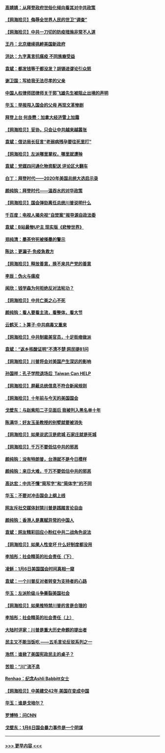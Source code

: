 #### [高婧婧：从拜登政府世俗化倾向看其对中共政策](../pages/nsc993/n12730028.md?t=02040701) 
#### [【网海拾贝】侮辱全世界人民的世卫“调查”](../pages/nsc993/n12727884.md?t=02040701) 
#### [【网海拾贝】中共一刀切的防疫措施非常不人道](../pages/nsc993/n12724879.md?t=02040701) 
#### [王丹：北京继续挑衅美国新政府](../pages/nsc993/n12722456.md?t=02040701) 
#### [洪达：九字真言抗瘟疫 不同族裔受益](../pages/nsc993/n12722448.md?t=02040701) 
#### [袁斌：都发钱等于都没发？胡锡进谬论引众怒](../pages/nsc993/n12722393.md?t=02040701) 
#### [谢卫国：写给我无法尽孝的父亲](../pages/nsc993/n12720325.md?t=02040701) 
#### [中国人权律师团律师关于郭飞雄先生被阻止出境的声明](../pages/nsc993/n12720203.md?t=02040701) 
#### [华玉：举报闯入国会的父母 再现文革惨剧](../pages/nsc993/n12719070.md?t=02040701) 
#### [拜登上台 何良懋：加拿大经济雪上加霜](../pages/nsc993/n12718943.md?t=02040701) 
#### [【网海拾贝】妥协，只会让中共越来越嚣张](../pages/nsc993/n12717392.md?t=02040701) 
#### [袁斌：信访局长狂言“老弱病残孕要往死里打”](../pages/nsc993/n12717343.md?t=02040701) 
#### [【网海拾贝】左派哪里掌权，哪里就遭殃](../pages/nsc993/n12715009.md?t=02040701) 
#### [袁斌：党媒四问通化物资配送 评论区大翻车](../pages/nsc993/n12714950.md?t=02040701) 
#### [白丁：拜登时代——2020年美国总统大选启示录](../pages/nsc993/n12714920.md?t=02040701) 
#### [颜纯钩：拜登时代——温吞水的对华政策](../pages/nsc993/n12713245.md?t=02040701) 
#### [【网海拾贝】国会弹劾离任总统川普说明什么](../pages/nsc993/n12712816.md?t=02040701) 
#### [千百度：电视人揭央视“自焚案”报导源自政法委](../pages/nsc993/n12709760.md?t=02040701) 
#### [袁斌：B站最惨UP主 现实版《悲惨世界》](../pages/nsc993/n12709686.md?t=02040701) 
#### [郑纯清：墨茶穷死被搽墨的警示](../pages/nsc993/n12709262.md?t=02040701) 
#### [陈达：更漏子·免疫急救方](../pages/nsc993/n12709244.md?t=02040701) 
#### [【网海拾贝】释放善意，换不来共产党的善意](../pages/nsc993/n12708361.md?t=02040701) 
#### [李辰：伪火与瘟疫](../pages/nsc993/n12707981.md?t=02040701) 
#### [闻欣：钱学森为何拒绝反对法轮功？](../pages/nsc993/n12707407.md?t=02040701) 
#### [【网海拾贝】中共亡美之心不死](../pages/nsc993/n12707621.md?t=02040701) 
#### [颜纯钩：看人要看主流，看整体，看大节](../pages/nsc993/n12707536.md?t=02040701) 
#### [云鹤天：卜算子‧中共病毒又重来](../pages/nsc993/n12707408.md?t=02040701) 
#### [【网海拾贝】中共制裁美官员，十足街痞做派](../pages/nsc993/n12705115.md?t=02040701) 
#### [袁斌：“返乡核酸证明”不清不楚 网民提81问](../pages/nsc993/n12704982.md?t=02040701) 
#### [【网海拾贝】川普将会对美国产生深远的影响](../pages/nsc993/n12703045.md?t=02040701) 
#### [孙国祥：孔子学院退场后  Taiwan Can HELP](../pages/nsc993/n12702430.md?t=02040701) 
#### [【网海拾贝】屏蔽总统信息不符合新闻规则](../pages/nsc993/n12699998.md?t=02040701) 
#### [【网海拾贝】十年前与今天的美国国会](../pages/nsc993/n12696993.md?t=02040701) 
#### [戈壁东：与赵紫阳二子见面后 我被列入黑名单十年](../pages/nsc993/n12696215.md?t=02040701) 
#### [陈满华：好友玉圣教授的别墅就要被消失](../pages/nsc993/n12695411.md?t=02040701) 
#### [【网海拾贝】如果说武汉是悲城 石家庄就是死城](../pages/nsc993/n12694589.md?t=02040701) 
#### [【网海拾贝】千万不要低估中共的邪恶](../pages/nsc993/n12692771.md?t=02040701) 
#### [颜纯钩：没有特朗普，台港就不是今日模样](../pages/nsc993/n12692678.md?t=02040701) 
#### [颜纯钩：来日大难，千万不要低估中共的邪恶](../pages/nsc993/n12692080.md?t=02040701) 
#### [高达宏：中共不懂“简写字”和“简体字”的不同](../pages/nsc993/n12692068.md?t=02040701) 
#### [华玉：不要对冲击国会上纲上线](../pages/nsc993/n12689948.md?t=02040701) 
#### [网友斥社交媒体封禁川普是践踏言论自由](../pages/nsc993/n12687482.md?t=02040701) 
#### [颜纯钩：香港人是禀赋异常的中国人](../pages/nsc993/n12685142.md?t=02040701) 
#### [袁斌：网友精彩回应小粉红中共二战角色说法](../pages/nsc993/n12684994.md?t=02040701) 
#### [【网海拾贝】如果人性变坏 什么好制度都没用](../pages/nsc993/n12683000.md?t=02040701) 
#### [李旭彤：社会精英的社会责任（下）](../pages/nsc993/n12680604.md?t=02040701) 
#### [凌稣：1月6日美国国会时间真相一窥](../pages/nsc993/n12682780.md?t=02040701) 
#### [袁斌：一个川普反对者转变为支持者的心路](../pages/nsc993/n12682700.md?t=02040701) 
#### [华玉：左派阶级斗争撕裂美国社会](../pages/nsc993/n12681226.md?t=02040701) 
#### [【网海拾贝】如果推特禁川普的言是合理的](../pages/nsc993/n12681232.md?t=02040701) 
#### [李旭彤：社会精英的社会责任（上）](../pages/nsc993/n12680501.md?t=02040701) 
#### [大陆时评家：川普是重大历史命题的提出者](../pages/nsc993/n12679904.md?t=02040701) 
#### [民主又不能当饭吃 ——五毛言论反驳系列之一](../pages/nsc993/n12679877.md?t=02040701) 
#### [浩然：谁掀了美国宪政民主的桌子？](../pages/nsc993/n12679850.md?t=02040701) 
#### [苦胆：“川”流不息](../pages/nsc993/n12678388.md?t=02040701) 
#### [Renhao：纪念Ashli Babbitt女士](../pages/nsc993/n12678359.md?t=02040701) 
#### [【网海拾贝】中美建交42年 美国在变成中国](../pages/nsc993/n12678324.md?t=02040701) 
#### [华玉：谁是戈培尔？](../pages/nsc993/n12677515.md?t=02040701) 
#### [罗博特：问CNN](../pages/nsc993/n12677172.md?t=02040701) 
#### [戈壁东：1月6日国会暴力事件是一个阴谋](../pages/nsc993/n12674639.md?t=02040701) 

----
#### [ >>> 更早内容 <<< ](../indexes/nsc993-earlier.md)
